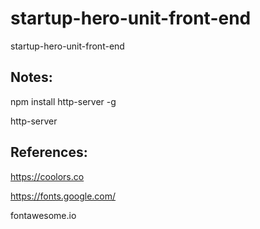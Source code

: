 # startup-hero-unit-front-end
startup-hero-unit-front-end


## Notes:

npm install http-server -g

http-server

## References:
https://coolors.co

https://fonts.google.com/

fontawesome.io
